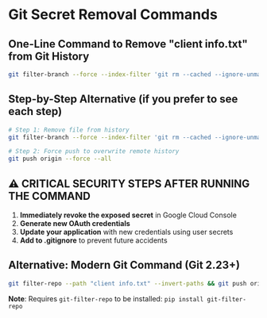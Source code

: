 # Git Secret Removal Commands

## One-Line Command to Remove "client info.txt" from Git History

```bash
git filter-branch --force --index-filter 'git rm --cached --ignore-unmatch "client info.txt"' --prune-empty --tag-name-filter cat -- --all && git push origin --force --all
```

## Step-by-Step Alternative (if you prefer to see each step)

```bash
# Step 1: Remove file from history
git filter-branch --force --index-filter 'git rm --cached --ignore-unmatch "client info.txt"' --prune-empty --tag-name-filter cat -- --all

# Step 2: Force push to overwrite remote history
git push origin --force --all
```

## ⚠️ CRITICAL SECURITY STEPS AFTER RUNNING THE COMMAND

1. **Immediately revoke the exposed secret** in Google Cloud Console
2. **Generate new OAuth credentials** 
3. **Update your application** with new credentials using user secrets
4. **Add to .gitignore** to prevent future accidents

## Alternative: Modern Git Command (Git 2.23+)

```bash
git filter-repo --path "client info.txt" --invert-paths && git push origin --force --all
```

**Note**: Requires `git-filter-repo` to be installed: `pip install git-filter-repo`